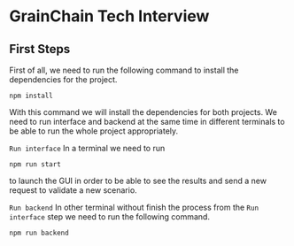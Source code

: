 # GrainChain Tech Interview

## First Steps
First of all, we need to run the following command to install the dependencies for the project.
```
npm install
```

With this command we will install the dependencies for both projects. We need to run interface and backend at the same time in different terminals to be able to run the whole project appropriately.

`Run interface`
In a terminal we need to run 
```
npm run start
```
to launch the GUI in order to be able to see the results and send a new request to validate a new scenario.

`Run backend`
In other terminal without finish the process from the `Run interface` step we need to run the following command.
```
npm run backend
```